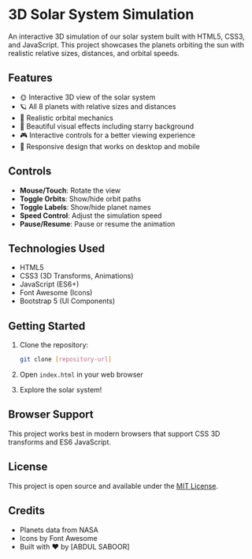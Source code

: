 # 3D Solar System Simulation

An interactive 3D simulation of our solar system built with HTML5, CSS3, and JavaScript. This project showcases the planets orbiting the sun with realistic relative sizes, distances, and orbital speeds.

## Features

- 🌞 Interactive 3D view of the solar system
- 🪐 All 8 planets with relative sizes and distances
- 🚀 Realistic orbital mechanics
- 🎨 Beautiful visual effects including starry background
- 🎮 Interactive controls for a better viewing experience
- 📱 Responsive design that works on desktop and mobile

## Controls

- **Mouse/Touch**: Rotate the view
- **Toggle Orbits**: Show/hide orbit paths
- **Toggle Labels**: Show/hide planet names
- **Speed Control**: Adjust the simulation speed
- **Pause/Resume**: Pause or resume the animation

## Technologies Used

- HTML5
- CSS3 (3D Transforms, Animations)
- JavaScript (ES6+)
- Font Awesome (Icons)
- Bootstrap 5 (UI Components)

## Getting Started

1. Clone the repository:
   ```bash
   git clone [repository-url]
   ```

2. Open `index.html` in your web browser

3. Explore the solar system!

## Browser Support

This project works best in modern browsers that support CSS 3D transforms and ES6 JavaScript.

## License

This project is open source and available under the [MIT License](LICENSE).

## Credits

- Planets data from NASA
- Icons by Font Awesome
- Built with ❤️ by [ABDUL SABOOR]
